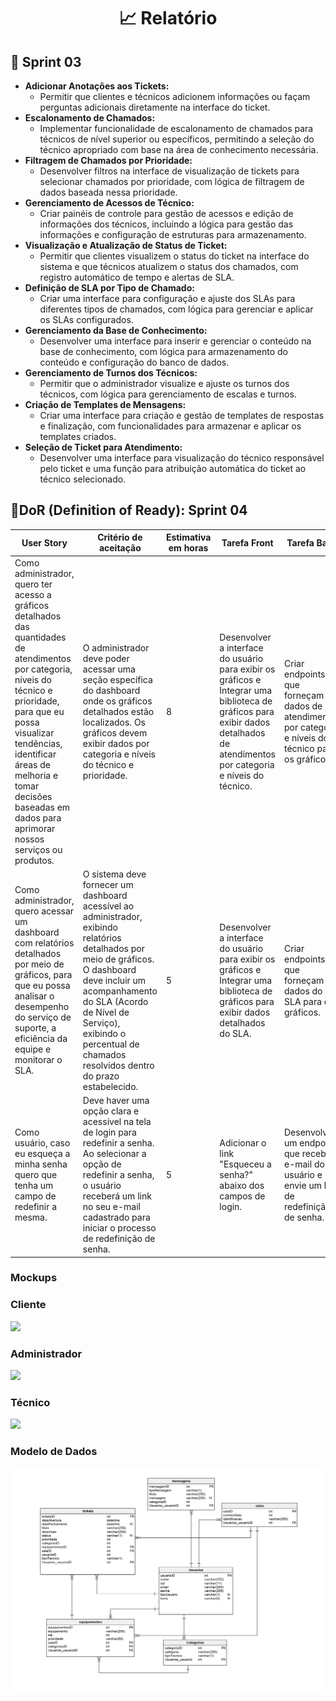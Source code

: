 <h1 style="text-align: center;">📈 Relatório </h1>
<h2>📌 Sprint 03</h2>
    <ul>
        <li><strong>Adicionar Anotações aos Tickets:</strong>
            <ul>
                <li>Permitir que clientes e técnicos adicionem informações ou façam perguntas adicionais diretamente na interface do ticket.</li>
            </ul>
        </li>
        <li><strong>Escalonamento de Chamados:</strong>
            <ul>
                <li>Implementar funcionalidade de escalonamento de chamados para técnicos de nível superior ou específicos, permitindo a seleção do técnico apropriado com base na área de conhecimento necessária.</li>
            </ul>
        </li>
        <li><strong>Filtragem de Chamados por Prioridade:</strong>
            <ul>
                <li>Desenvolver filtros na interface de visualização de tickets para selecionar chamados por prioridade, com lógica de filtragem de dados baseada nessa prioridade.</li>
            </ul>
        </li>
        <li><strong>Gerenciamento de Acessos de Técnico:</strong>
            <ul>
                <li>Criar painéis de controle para gestão de acessos e edição de informações dos técnicos, incluindo a lógica para gestão das informações e configuração de estruturas para armazenamento.</li>
            </ul>
        </li>
        <li><strong>Visualização e Atualização de Status de Ticket:</strong>
            <ul>
                <li>Permitir que clientes visualizem o status do ticket na interface do sistema e que técnicos atualizem o status dos chamados, com registro automático de tempo e alertas de SLA.</li>
            </ul>
        </li>
        <li><strong>Definição de SLA por Tipo de Chamado:</strong>
            <ul>
                <li>Criar uma interface para configuração e ajuste dos SLAs para diferentes tipos de chamados, com lógica para gerenciar e aplicar os SLAs configurados.</li>
            </ul>
        </li>
        <li><strong>Gerenciamento da Base de Conhecimento:</strong>
            <ul>
                <li>Desenvolver uma interface para inserir e gerenciar o conteúdo na base de conhecimento, com lógica para armazenamento do conteúdo e configuração do banco de dados.</li>
            </ul>
        </li>
        <li><strong>Gerenciamento de Turnos dos Técnicos:</strong>
            <ul>
                <li>Permitir que o administrador visualize e ajuste os turnos dos técnicos, com lógica para gerenciamento de escalas e turnos.</li>
            </ul>
        </li>
        <li><strong>Criação de Templates de Mensagens:</strong>
            <ul>
                <li>Criar uma interface para criação e gestão de templates de respostas e finalização, com funcionalidades para armazenar e aplicar os templates criados.</li>
            </ul>
        </li>
        <li><strong>Seleção de Ticket para Atendimento:</strong>
            <ul>
                <li>Desenvolver uma interface para visualização do técnico responsável pelo ticket e uma função para atribuição automática do ticket ao técnico selecionado.</li>
            </ul>
        </li>
    </ul>

<h2>📌DoR (Definition of Ready): Sprint 04</h2>

<table>
    <thead>
        <tr>
            <th>User Story</th>
            <th>Critério de aceitação</th>
            <th>Estimativa em horas</th>
            <th>Tarefa Front</th>
            <th>Tarefa Back</th>
            <th>Tarefas BD</th>
        </tr>
    </thead>
    <tbody>
        <tr>
            <td>Como administrador, quero ter acesso a gráficos detalhados das quantidades de atendimentos por categoria, níveis do técnico e prioridade, para que eu possa visualizar tendências, identificar áreas de melhoria e tomar decisões baseadas em dados para aprimorar nossos serviços ou produtos.</td>
            <td>O administrador deve poder acessar uma seção específica do dashboard onde os gráficos detalhados estão localizados. Os gráficos devem exibir dados por categoria e níveis do técnico e prioridade.</td>
            <td>8</td>
            <td>Desenvolver a interface do usuário para exibir os gráficos e Integrar uma biblioteca de gráficos para exibir dados detalhados de atendimentos por categoria e níveis do técnico.</td>
            <td>Criar endpoints que forneçam dados de atendimentos por categoria e níveis do técnico para os gráficos.</td>
            <td>Garantir que o banco de dados tenha a estrutura necessária para armazenar e consultar dados de atendimentos por categoria e níveis do técnico.</td>
        </tr>
        <tr>
            <td>Como administrador, quero acessar um dashboard com relatórios detalhados por meio de gráficos, para que eu possa analisar o desempenho do serviço de suporte, a eficiência da equipe e monitorar o SLA.</td>
            <td>O sistema deve fornecer um dashboard acessível ao administrador, exibindo relatórios detalhados por meio de gráficos. O dashboard deve incluir um acompanhamento do SLA (Acordo de Nível de Serviço), exibindo o percentual de chamados resolvidos dentro do prazo estabelecido.</td>
            <td>5</td>
            <td>Desenvolver a interface do usuário para exibir os gráficos e Integrar uma biblioteca de gráficos para exibir dados detalhados do SLA.</td>
            <td>Criar endpoints que forneçam dados do SLA para os gráficos.</td>
            <td>Garantir que o banco de dados tenha a estrutura necessária para armazenar e consultar dados do SLA.</td>
        </tr>
        <tr>
            <td>Como usuário, caso eu esqueça a minha senha quero que tenha um campo de redefinir a mesma.</td>
            <td>Deve haver uma opção clara e acessível na tela de login para redefinir a senha. Ao selecionar a opção de redefinir a senha, o usuário receberá um link no seu e-mail cadastrado para iniciar o processo de redefinição de senha.</td>
            <td>5</td>
            <td>Adicionar o link "Esqueceu a senha?" abaixo dos campos de login.</td>
            <td>Desenvolver um endpoint que receba o e-mail do usuário e envie um link de redefinição de senha.</td>
            <td>Garantir que a tabela de usuários possa lidar com solicitações de redefinição de senha.</td>
        </tr>
    </tbody>
</table>




<h3>Mockups</h3>

<h3>Cliente</h3>
<img src="https://github.com/Sync-FATEC/API-DESK/raw/main/assets/53847691/cc1cda5f-9079-4f71-bea0-bc397a4f935e">

<h3>Administrador</h3>
<img src="https://github.com/Sync-FATEC/API-DESK/raw/main/assets/53847691/2931e1f5-18c1-479d-8dd7-dacdc27050f1">

<h3>Técnico</h3>
<img src="https://github.com/Sync-FATEC/API-DESK/raw/main/assets/53847691/1887efb0-21e2-4b24-8ac6-3648549e1ae1">

<h3>Modelo de Dados</h3>
<img src="https://github.com/Sync-FATEC/API-DESK/blob/main/doc/docs_sprints/sprint02/BDLogico.jpg">
